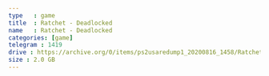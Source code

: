```yaml
---
type   : game
title  : Ratchet - Deadlocked
name   : Ratchet - Deadlocked
categories: [game]
telegram : 1419
drive : https://archive.org/0/items/ps2usaredump1_20200816_1458/Ratchet%20-%20Deadlocked.7z
size : 2.0 GB
---
```



